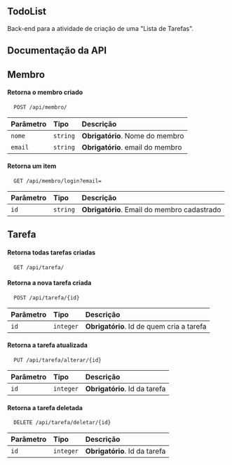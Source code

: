 
## TodoList

Back-end para a atividade de criação de uma "Lista de Tarefas".

## Documentação da API

## **Membro**

#### Retorna o membro criado

```http
  POST /api/membro/
```

| Parâmetro   | Tipo       | Descrição                           |
| :---------- | :--------- | :---------------------------------- |
| `nome` | `string` | **Obrigatório**. Nome do membro |
| `email` | `string` | **Obrigatório**. email do membro |

#### Retorna um item

```http
  GET /api/membro/login?email=
```

| Parâmetro   | Tipo       | Descrição                                   |
| :---------- | :--------- | :------------------------------------------ |
| `id`      | `string` | **Obrigatório**. Email do membro cadastrado |

## **Tarefa**

#### Retorna todas tarefas criadas

```http
  GET /api/tarefa/
```

#### Retorna a nova tarefa criada

```http
  POST /api/tarefa/{id}
```

| Parâmetro   | Tipo       | Descrição                                   |
| :---------- | :--------- | :------------------------------------------ |
| `id`      | `integer` | **Obrigatório**. Id de quem cria a tarefa |

#### Retorna a tarefa atualizada

```http
  PUT /api/tarefa/alterar/{id}
```

| Parâmetro   | Tipo       | Descrição                                   |
| :---------- | :--------- | :------------------------------------------ |
| `id`      | `integer` | **Obrigatório**. Id da tarefa |

#### Retorna a tarefa deletada

```http
  DELETE /api/tarefa/deletar/{id}
```

| Parâmetro   | Tipo       | Descrição                                   |
| :---------- | :--------- | :------------------------------------------ |
| `id`      | `integer` | **Obrigatório**. Id da tarefa |

